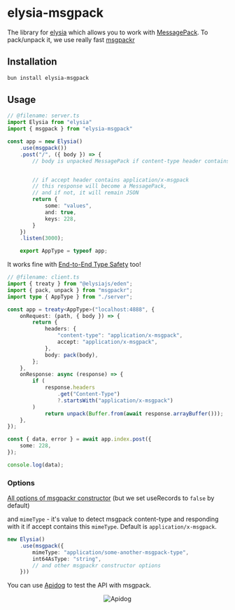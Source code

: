 # elysia-msgpack

The library for [elysia](https://elysiajs.com) which allows you to work with [MessagePack](https://msgpack.org). To pack/unpack it, we use really fast [msgpackr](https://github.com/kriszyp/msgpackr)

## Installation

```bash
bun install elysia-msgpack
```

## Usage

```ts
// @filename: server.ts
import Elysia from "elysia"
import { msgpack } from "elysia-msgpack"

const app = new Elysia()
    .use(msgpack())
    .post("/", ({ body }) => {
        // body is unpacked MessagePack if content-type header contains application/x-msgpack


        // if accept header contains application/x-msgpack
        // this response will become a MessagePack,
        // and if not, it will remain JSON
        return {
            some: "values",
            and: true,
            keys: 228,
        }
    })
    .listen(3000);

    export AppType = typeof app;
```

It works fine with [End-to-End Type Safety](https://elysiajs.com/eden/overview.html) too!

```ts
// @filename: client.ts
import { treaty } from "@elysiajs/eden";
import { pack, unpack } from "msgpackr";
import type { AppType } from "./server";

const app = treaty<AppType>("localhost:4888", {
    onRequest: (path, { body }) => {
        return {
            headers: {
                "content-type": "application/x-msgpack",
                accept: "application/x-msgpack",
            },
            body: pack(body),
        };
    },
    onResponse: async (response) => {
        if (
            response.headers
                .get("Content-Type")
                ?.startsWith("application/x-msgpack")
        )
            return unpack(Buffer.from(await response.arrayBuffer()));
    },
});

const { data, error } = await app.index.post({
    some: 228,
});

console.log(data);
```

### Options

[All options of msgpackr constructor](https://github.com/kriszyp/msgpackr?tab=readme-ov-file#options) (but we set useRecords to `false` by default)

and `mimeType` - it's value to detect msgpack content-type and responding with it if accept contains this `mimeType`. Default is `application/x-msgpack`.

<!-- prettier-ignore -->
```ts
new Elysia()
    .use(msgpack({
        mimeType: "application/some-another-msgpack-type",
        int64AsType: "string",
        // and other msgpackr constructor options
    }))
```

You can use [Apidog](https://apidog.com/) to test the API with msgpack.

<div align='center'>
  <img src="https://github.com/kravetsone/elysia-msgpack/assets/57632712/25a3761e-4121-4849-9d77-a73b96227685" alt="Apidog" /> 
</div>
